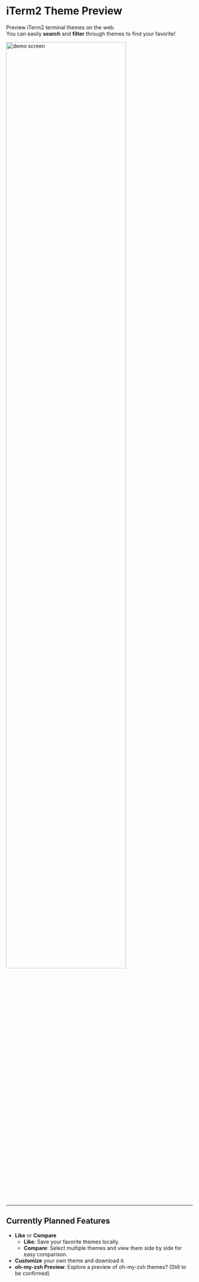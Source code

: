 # iTerm2 Theme Preview

Preview iTerm2 terminal themes on the web.<br/>
You can easily **search** and **filter** through themes to find your favorite!

<img alt="demo screen" src="https://github.com/user-attachments/assets/5a08c8ba-7d3a-48f8-b966-d1b934645ee2" style="width: 80%"/>

---

## Currently Planned Features

- **Like** or **Compare**
  - **Like**: Save your favorite themes locally.
  - **Compare**: Select multiple themes and view them side by side for easy comparison.
- **Customize** your own theme and download it.
- **oh-my-zsh Preview**: Explore a preview of oh-my-zsh themes? (Still to be confirmed)
